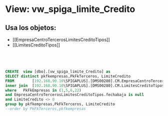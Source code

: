 # View: vw_spiga_limite_Credito

## Usa los objetos:
- [[EmpresaCentroTercerosLimitesCreditoTipos]]
- [[LimitesCreditoTipos]]

```sql




CREATE  view [dbo].[vw_spiga_limite_Credito] as
SELECT distinct pkfkempresas,PkFkTerceros, LimiteCredito
FROM		[192.168.90.10\SPIGAPLUS].[DMS00280].CM.EmpresaCentroTercerosLimitesCreditoTipos 
inner join	[192.168.90.10\SPIGAPLUS].[DMS00280].CM.LimitesCreditoTipos						on PkLimitesCreditoTipos_Iden=PkFkLimitesCreditoTipos
where	PkFkEmpresas in (1,5,6,22)
and EmpresaCentroTercerosLimitesCreditoTipos.fechabaja is null 
and LimiteCredito <> 0
group by pkfkempresas,PkFkTerceros, LimiteCredito
--order by PkFkTerceros,pkfkempresas

```
